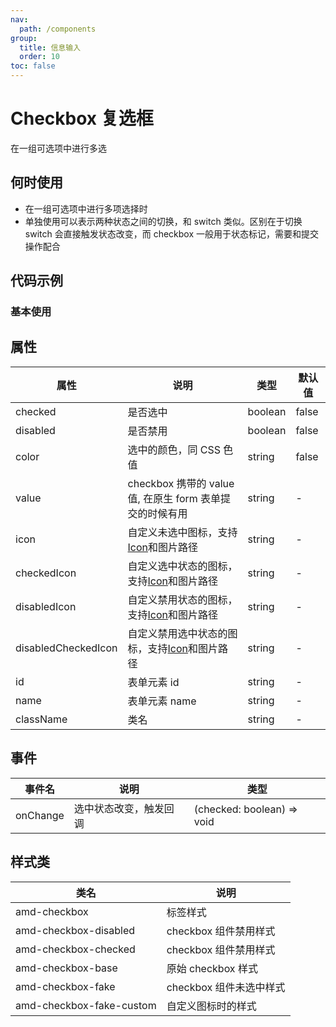 ```yaml
---
nav:
  path: /components
group:
  title: 信息输入
  order: 10
toc: false
---
```


# Checkbox 复选框
在一组可选项中进行多选
## 何时使用
- 在一组可选项中进行多项选择时
- 单独使用可以表示两种状态之间的切换，和 switch 类似。区别在于切换 switch 会直接触发状态改变，而 checkbox 一般用于状态标记，需要和提交操作配合



## 代码示例

### 基本使用
<code src='../../demo/pages/Checkbox'></code>

## 属性
    
| 属性 |  说明 | 类型 | 默认值 |
| -----|-----|-----|-----|
| checked | 是否选中  | boolean | false |
| disabled | 是否禁用  | boolean | false |
| color | 选中的颜色，同 CSS 色值 | string | false |
| value | checkbox 携带的 value 值, 在原生 form 表单提交的时候有用 | string | - |
| icon | 自定义未选中图标，支持[Icon](./icon#代码示例)和图片路径 | string | - |
| checkedIcon | 自定义选中状态的图标，支持[Icon](./icon#代码示例)和图片路径  | string | - |
| disabledIcon | 自定义禁用状态的图标，支持[Icon](./icon#代码示例)和图片路径 | string | - |
| disabledCheckedIcon | 自定义禁用选中状态的图标，支持[Icon](./icon#代码示例)和图片路径 | string | - |
| id | 表单元素 id | string | - |
| name | 表单元素 name  | string | - | 
| className | 类名| string | - |



## 事件

| 事件名 | 说明 | 类型 |
| -----|-----|-----|
| onChange | 选中状态改变，触发回调 | (checked: boolean) => void|

## 样式类

| 类名 | 说明 |
| -----|-----|
| amd-checkbox | 标签样式 |
| amd-checkbox-disabled | checkbox 组件禁用样式 |
| amd-checkbox-checked | checkbox 组件禁用样式 |
| amd-checkbox-base | 原始 checkbox 样式 |
| amd-checkbox-fake | checkbox 组件未选中样式 |
| amd-checkbox-fake-custom | 自定义图标时的样式 |

<style> 
.__dumi-default-mobile-previewer:nth-of-type(2)::after {
    border-bottom: none!important;
}
</style>
